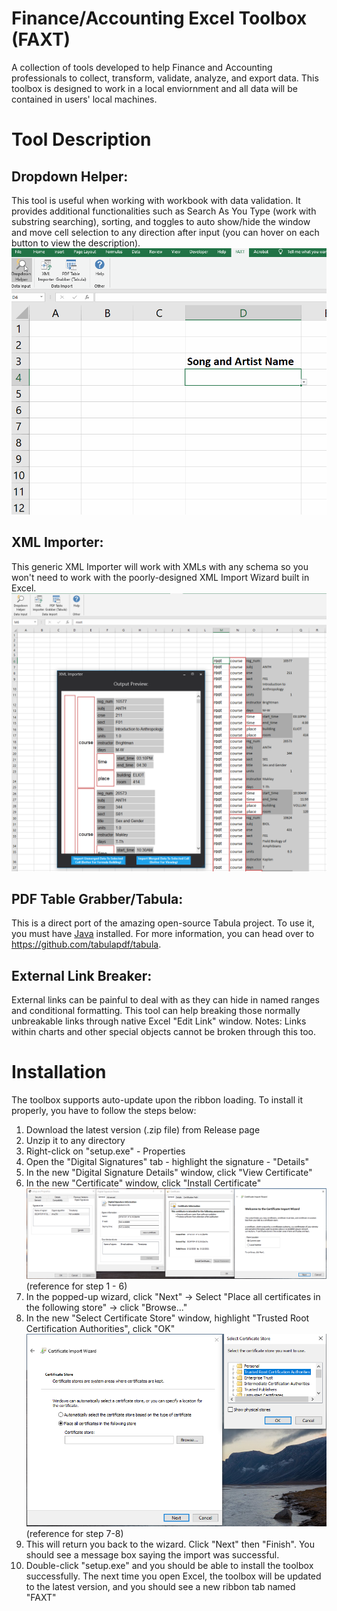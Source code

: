 # Finance/Accounting Excel Toolbox (FAXT)
A collection of tools developed to help Finance and Accounting professionals to collect, transform, validate, analyze, and export data. This toolbox is designed to work in a local enviornment and all data will be contained in users' local machines.
# Tool Description
## Dropdown Helper:
This tool is useful when working with workbook with data validation. It provides additional functionalities such as Search As You Type (work with substring searching), sorting, and toggles to auto show/hide the window and move cell selection to any direction after input (you can hover on each button to view the description).
![](Images/Dropdown%20Helper%20Demo.gif)
## XML Importer:
This generic XML Importer will work with XMLs with any schema so you won't need to work with the poorly-designed XML Import Wizard built in Excel.
![](Images/XML%20Importer.PNG)
## PDF Table Grabber/Tabula:
This is a direct port of the amazing open-source Tabula project. To use it, you must have [Java](https://www.java.com/download/) installed. For more information, you can head over to https://github.com/tabulapdf/tabula.
## External Link Breaker:
External links can be painful to deal with as they can hide in named ranges and conditional formatting. This tool can help breaking those normally unbreakable links through native Excel "Edit Link" window. Notes: Links within charts and other special objects cannot be broken through this too.
# Installation
The toolbox supports auto-update upon the ribbon loading. To install it properly, you have to follow the steps below:
1. Download the latest version (.zip file) from Release page
2. Unzip it to any directory
3. Right-click on "setup.exe" - Properties
4. Open the "Digital Signatures" tab - highlight the signature - "Details"
5. In the new "Digital Signature Details" window, click "View Certificate"
6. In the new "Certificate" window, click "Install Certificate"
![](Images/Certificate%201.PNG)
(reference for step 1 - 6)
7. In the popped-up wizard, click "Next" -> Select "Place all certificates in the following store" -> click "Browse..."
8. In the new "Select Certificate Store" window, highlight "Trusted Root Certification Authorities", click "OK"
![](Images/Certificate%202.PNG)
(reference for step 7-8)
9. This will return you back to the wizard. Click "Next" then "Finish". You should see a message box saying the import was successful.
10. Double-click "setup.exe" and you should be able to install the toolbox successfully. The next time you open Excel, the toolbox will be updated to the latest version, and you should see a new ribbon tab named "FAXT"
